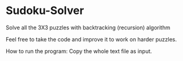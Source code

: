 # Sudoku-Solver
Solve all the 3X3 puzzles with backtracking (recursion) algorithm

Feel free to take the code and improve it to work on harder puzzles.


How to run the program:
Copy the whole text file as input.
